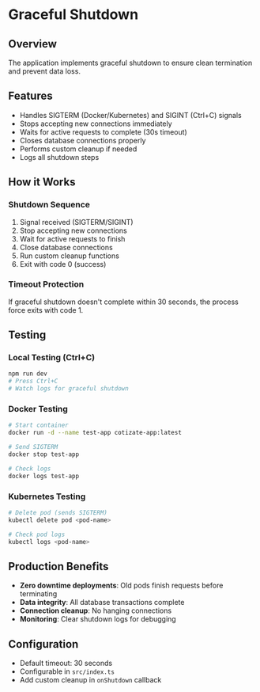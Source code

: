 # Graceful Shutdown

## Overview
The application implements graceful shutdown to ensure clean termination and prevent data loss.

## Features
- Handles SIGTERM (Docker/Kubernetes) and SIGINT (Ctrl+C) signals
- Stops accepting new connections immediately
- Waits for active requests to complete (30s timeout)
- Closes database connections properly
- Performs custom cleanup if needed
- Logs all shutdown steps

## How it Works

### Shutdown Sequence
1. Signal received (SIGTERM/SIGINT)
2. Stop accepting new connections
3. Wait for active requests to finish
4. Close database connections
5. Run custom cleanup functions
6. Exit with code 0 (success)

### Timeout Protection
If graceful shutdown doesn't complete within 30 seconds, the process force exits with code 1.

## Testing

### Local Testing (Ctrl+C)
```bash
npm run dev
# Press Ctrl+C
# Watch logs for graceful shutdown
```

### Docker Testing
```bash
# Start container
docker run -d --name test-app cotizate-app:latest

# Send SIGTERM
docker stop test-app

# Check logs
docker logs test-app
```

### Kubernetes Testing
```bash
# Delete pod (sends SIGTERM)
kubectl delete pod <pod-name>

# Check pod logs
kubectl logs <pod-name>
```

## Production Benefits
- **Zero downtime deployments**: Old pods finish requests before terminating
- **Data integrity**: All database transactions complete
- **Connection cleanup**: No hanging connections
- **Monitoring**: Clear shutdown logs for debugging

## Configuration
- Default timeout: 30 seconds
- Configurable in `src/index.ts`
- Add custom cleanup in `onShutdown` callback
